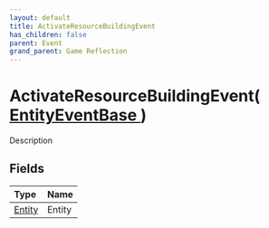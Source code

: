 ```yaml
---
layout: default
title: ActivateResourceBuildingEvent
has_children: false
parent: Event
grand_parent: Game Reflection
---
```

# ActivateResourceBuildingEvent( [ EntityEventBase ](/docs/game-reflection/events/entity_event_base) )
Description 

## Fields

| Type | Name |
|:-------------|:--------------|
| [Entity](/docs/game-reflection/classes/entity) | Entity |

